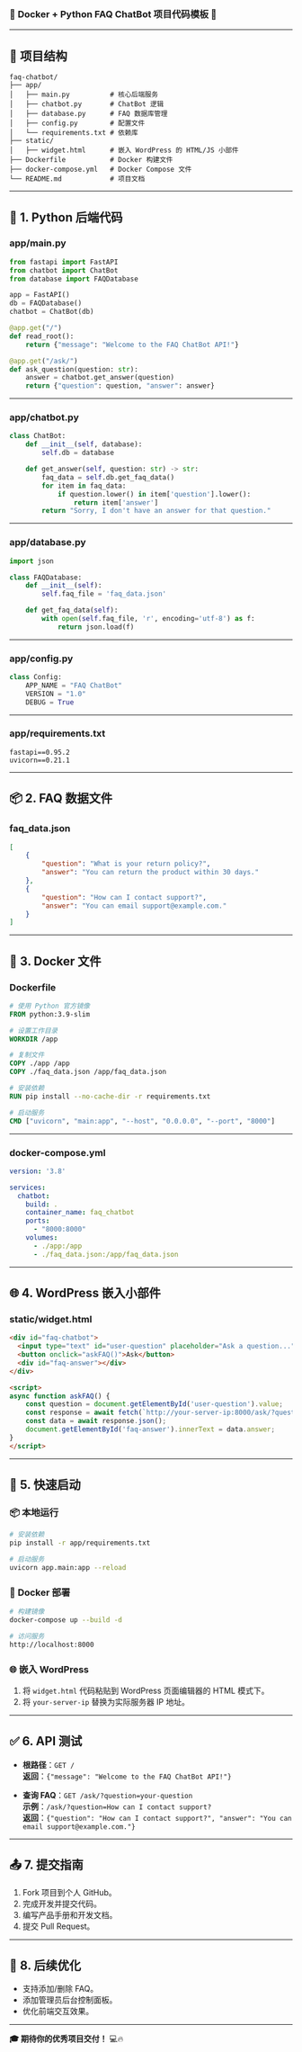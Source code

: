 ### 🚀 **Docker + Python FAQ ChatBot 项目代码模板** 🚀  

---

## 📂 **项目结构**  

```
faq-chatbot/
├── app/
│   ├── main.py          # 核心后端服务
│   ├── chatbot.py       # ChatBot 逻辑
│   ├── database.py      # FAQ 数据库管理
│   ├── config.py        # 配置文件
│   └── requirements.txt # 依赖库
├── static/
│   ├── widget.html      # 嵌入 WordPress 的 HTML/JS 小部件
├── Dockerfile           # Docker 构建文件
├── docker-compose.yml   # Docker Compose 文件
└── README.md            # 项目文档
```

---

## 🐍 **1. Python 后端代码**

### **app/main.py**
```python
from fastapi import FastAPI
from chatbot import ChatBot
from database import FAQDatabase

app = FastAPI()
db = FAQDatabase()
chatbot = ChatBot(db)

@app.get("/")
def read_root():
    return {"message": "Welcome to the FAQ ChatBot API!"}

@app.get("/ask/")
def ask_question(question: str):
    answer = chatbot.get_answer(question)
    return {"question": question, "answer": answer}
```

---

### **app/chatbot.py**
```python
class ChatBot:
    def __init__(self, database):
        self.db = database

    def get_answer(self, question: str) -> str:
        faq_data = self.db.get_faq_data()
        for item in faq_data:
            if question.lower() in item['question'].lower():
                return item['answer']
        return "Sorry, I don't have an answer for that question."
```

---

### **app/database.py**
```python
import json

class FAQDatabase:
    def __init__(self):
        self.faq_file = 'faq_data.json'

    def get_faq_data(self):
        with open(self.faq_file, 'r', encoding='utf-8') as f:
            return json.load(f)
```

---

### **app/config.py**
```python
class Config:
    APP_NAME = "FAQ ChatBot"
    VERSION = "1.0"
    DEBUG = True
```

---

### **app/requirements.txt**
```
fastapi==0.95.2
uvicorn==0.21.1
```

---

## 📦 **2. FAQ 数据文件**

### **faq_data.json**
```json
[
    {
        "question": "What is your return policy?",
        "answer": "You can return the product within 30 days."
    },
    {
        "question": "How can I contact support?",
        "answer": "You can email support@example.com."
    }
]
```

---

## 🐳 **3. Docker 文件**

### **Dockerfile**
```dockerfile
# 使用 Python 官方镜像
FROM python:3.9-slim

# 设置工作目录
WORKDIR /app

# 复制文件
COPY ./app /app
COPY ./faq_data.json /app/faq_data.json

# 安装依赖
RUN pip install --no-cache-dir -r requirements.txt

# 启动服务
CMD ["uvicorn", "main:app", "--host", "0.0.0.0", "--port", "8000"]
```

---

### **docker-compose.yml**
```yaml
version: '3.8'

services:
  chatbot:
    build: .
    container_name: faq_chatbot
    ports:
      - "8000:8000"
    volumes:
      - ./app:/app
      - ./faq_data.json:/app/faq_data.json
```

---

## 🌐 **4. WordPress 嵌入小部件**

### **static/widget.html**
```html
<div id="faq-chatbot">
  <input type="text" id="user-question" placeholder="Ask a question...">
  <button onclick="askFAQ()">Ask</button>
  <div id="faq-answer"></div>
</div>

<script>
async function askFAQ() {
    const question = document.getElementById('user-question').value;
    const response = await fetch(`http://your-server-ip:8000/ask/?question=${question}`);
    const data = await response.json();
    document.getElementById('faq-answer').innerText = data.answer;
}
</script>
```

---

## 📝 **5. 快速启动**

### 📦 **本地运行**
```bash
# 安装依赖
pip install -r app/requirements.txt

# 启动服务
uvicorn app.main:app --reload
```

### 🐳 **Docker 部署**
```bash
# 构建镜像
docker-compose up --build -d

# 访问服务
http://localhost:8000
```

### 🌐 **嵌入 WordPress**
1. 将 `widget.html` 代码粘贴到 WordPress 页面编辑器的 HTML 模式下。  
2. 将 `your-server-ip` 替换为实际服务器 IP 地址。  

---

## ✅ **6. API 测试**

- **根路径**：`GET /`  
   **返回**：`{"message": "Welcome to the FAQ ChatBot API!"}`  

- **查询 FAQ**：`GET /ask/?question=your-question`  
   **示例**：`/ask/?question=How can I contact support?`  
   **返回**：`{"question": "How can I contact support?", "answer": "You can email support@example.com."}`  

---

## 📤 **7. 提交指南**

1. Fork 项目到个人 GitHub。  
2. 完成开发并提交代码。  
3. 编写产品手册和开发文档。  
4. 提交 Pull Request。  

---

## 🚀 **8. 后续优化**

- 支持添加/删除 FAQ。  
- 添加管理员后台控制面板。  
- 优化前端交互效果。  

---

**🎓 期待你的优秀项目交付！** 💻🔥
